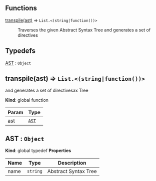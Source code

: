 ## Functions

<dl>
<dt><a href="#transpile">transpile(ast)</a> ⇒ <code>List.&lt;(string|function())&gt;</code></dt>
<dd><p>Traverses the given Abstract Syntax Tree
and generates a set of directives</p>
</dd>
</dl>

## Typedefs

<dl>
<dt><a href="#AST">AST</a> : <code>Object</code></dt>
<dd></dd>
</dl>

<a name="transpile"></a>

## transpile(ast) ⇒ <code>List.&lt;(string\|function())&gt;</code>
and generates a set of directivesax Tree

**Kind**: global function

| Param | Type |
| --- | --- |
| ast | [<code>AST</code>](#AST) |

<a name="AST"></a>

## AST : <code>Object</code>
**Kind**: global typedef
**Properties**

| Name | Type | Description |
| --- | --- | --- |
| name | <code>string</code> | Abstract Syntax Tree |
